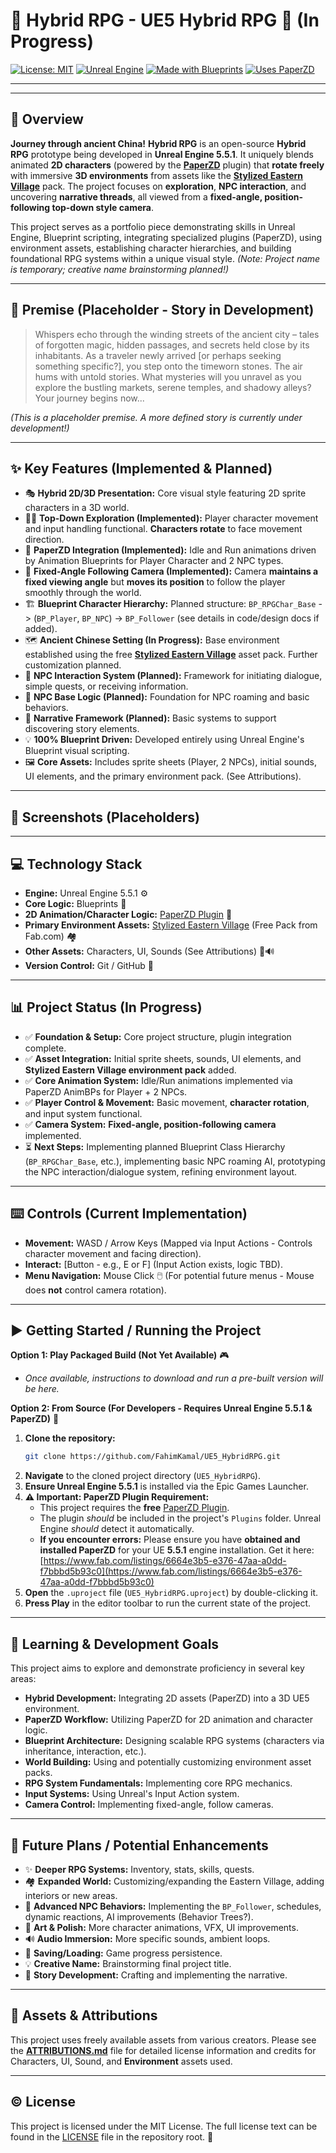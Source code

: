 # 🏯 Hybrid RPG - UE5 Hybrid RPG 🐉 (In Progress)

[![License: MIT](https://img.shields.io/badge/License-MIT-yellow.svg)](https://opensource.org/licenses/MIT)
[![Unreal Engine](https://img.shields.io/badge/Unreal%20Engine-5.5.1-blueviolet)](https://www.unrealengine.com/)
[![Made with Blueprints](https://img.shields.io/badge/Made%20with-Blueprints-blue)](https://docs.unrealengine.com/en-US/Engine/Blueprints/index.html)
[![Uses PaperZD](https://img.shields.io/badge/Uses-PaperZD-orange)](https://www.fab.com/listings/6664e3b5-e376-47aa-a0dd-f7bbbd5b93c0) <!-- Fab/Marketplace link -->

---

<!-- 
======================================================================
=== VISUAL SHOWCASE - ADD YOUR GIF/SCREENSHOT HERE ===
======================================================================
Now is a GREAT time to add a GIF showing the animated Player character
moving and rotating within the "Stylized Eastern Village" environment,
demonstrating the fixed camera!
Replace the line below with your actual image/gif link when ready.
Example: 
<p align="center">
  <img src="Media/hybrid_rpg_showcase.gif" alt="Hybrid RPG Gameplay GIF" width="80%"/> 
</p>
====================================================================== 
-->
<!-- (Visual Showcase Placeholder - Fixed Camera Demo GIF Recommended!) -->

---

## 🎯 Overview

**Journey through ancient China!** **Hybrid RPG** is an open-source **Hybrid RPG** prototype being developed in **Unreal Engine 5.5.1**. It uniquely blends animated **2D characters** (powered by the **[PaperZD](https://www.fab.com/listings/6664e3b5-e376-47aa-a0dd-f7bbbd5b93c0)** plugin) that **rotate freely** with immersive **3D environments** from assets like the **[Stylized Eastern Village](https://fab.com/s/77cc7df74a61)** pack. The project focuses on **exploration**, **NPC interaction**, and uncovering **narrative threads**, all viewed from a **fixed-angle, position-following top-down style camera**.

This project serves as a portfolio piece demonstrating skills in Unreal Engine, Blueprint scripting, integrating specialized plugins (PaperZD), using environment assets, establishing character hierarchies, and building foundational RPG systems within a unique visual style. *(Note: Project name is temporary; creative name brainstorming planned!)*

---

## 📜 Premise (Placeholder - Story in Development)

> Whispers echo through the winding streets of the ancient city – tales of forgotten magic, hidden passages, and secrets held close by its inhabitants. As a traveler newly arrived [or perhaps seeking something specific?], you step onto the timeworn stones. The air hums with untold stories. What mysteries will you unravel as you explore the bustling markets, serene temples, and shadowy alleys? Your journey begins now...

*(This is a placeholder premise. A more defined story is currently under development!)*

---

## ✨ Key Features (Implemented & Planned)

*   🎭 **Hybrid 2D/3D Presentation:** Core visual style featuring 2D sprite characters in a 3D world.
*   🚶‍♂️ **Top-Down Exploration (Implemented):** Player character movement and input handling functional. **Characters rotate** to face movement direction.
*   📜 **PaperZD Integration (Implemented):** Idle and Run animations driven by Animation Blueprints for Player Character and 2 NPC types.
*   🔄 **Fixed-Angle Following Camera (Implemented):** Camera **maintains a fixed viewing angle** but **moves its position** to follow the player smoothly through the world.
*   🏗️ **Blueprint Character Hierarchy:** Planned structure: `BP_RPGChar_Base` -> (`BP_Player`, `BP_NPC`) -> `BP_Follower` (see details in code/design docs if added).
*   🗺️ **Ancient Chinese Setting (In Progress):** Base environment established using the free **[Stylized Eastern Village](https://fab.com/s/77cc7df74a61)** asset pack. Further customization planned.
*   💬 **NPC Interaction System (Planned):** Framework for initiating dialogue, simple quests, or receiving information.
*   🤖 **NPC Base Logic (Planned):** Foundation for NPC roaming and basic behaviors.
*   📖 **Narrative Framework (Planned):** Basic systems to support discovering story elements.
*   💡 **100% Blueprint Driven:** Developed entirely using Unreal Engine's Blueprint visual scripting.
*   🖼️ **Core Assets:** Includes sprite sheets (Player, 2 NPCs), initial sounds, UI elements, and the primary environment pack. (See Attributions).

---

<!-- 
======================================================================
=== ADDITIONAL SCREENSHOTS (Optional Section) ===
======================================================================
Add static screenshots here when available. Examples:
<p align="center">
  <img src="Media/player_in_village.png" alt="Player exploring the Eastern Village" width="45%"/>
  <img src="Media/npc_animation.png" alt="NPC Idle Animation" width="45%"/>
</p>
====================================================================== 
-->
## 📸 Screenshots (Placeholders)
<!-- (More Screenshots Area - Show player/NPCs in the new environment!) -->

---

## 💻 Technology Stack

*   **Engine:** Unreal Engine 5.5.1 ⚙️
*   **Core Logic:** Blueprints 📘
*   **2D Animation/Character Logic:** [PaperZD Plugin](https://www.fab.com/listings/6664e3b5-e376-47aa-a0dd-f7bbbd5b93c0) 📜
*   **Primary Environment Assets:** [Stylized Eastern Village](https://fab.com/s/77cc7df74a61) (Free Pack from Fab.com) 🏘️
*   **Other Assets:** Characters, UI, Sounds (See Attributions) 🎨🔊
*   **Version Control:** Git / GitHub 💾

---

## 📊 Project Status (In Progress)

*   ✅ **Foundation & Setup:** Core project structure, plugin integration complete.
*   ✅ **Asset Integration:** Initial sprite sheets, sounds, UI elements, and **Stylized Eastern Village environment pack** added.
*   ✅ **Core Animation System:** Idle/Run animations implemented via PaperZD AnimBPs for Player + 2 NPCs.
*   ✅ **Player Control & Movement:** Basic movement, **character rotation**, and input system functional.
*   ✅ **Camera System:** **Fixed-angle, position-following camera** implemented.
*   ⏳ **Next Steps:** Implementing planned Blueprint Class Hierarchy (`BP_RPGChar_Base`, etc.), implementing basic NPC roaming AI, prototyping the NPC interaction/dialogue system, refining environment layout.

---

## ⌨️ Controls (Current Implementation)

*   **Movement:** WASD / Arrow Keys (Mapped via Input Actions - Controls character movement and facing direction).
*   **Interact:** [Button - e.g., E or F] (Input Action exists, logic TBD).
*   **Menu Navigation:** Mouse Click 🖱️ (For potential future menus - Mouse does **not** control camera rotation).

---

## ▶️ Getting Started / Running the Project

**Option 1: Play Packaged Build (Not Yet Available)** 🎮

*   *Once available, instructions to download and run a pre-built version will be here.*

**Option 2: From Source (For Developers - Requires Unreal Engine 5.5.1 & PaperZD)** 🔧

1.  **Clone the repository:**
    ```bash
    git clone https://github.com/FahimKamal/UE5_HybridRPG.git
    ```
2.  **Navigate** to the cloned project directory (`UE5_HybridRPG`).
3.  **Ensure Unreal Engine 5.5.1** is installed via the Epic Games Launcher.
4.  **⚠️ Important: PaperZD Plugin Requirement:**
    *   This project requires the **free** [PaperZD Plugin](https://www.fab.com/listings/6664e3b5-e376-47aa-a0dd-f7bbbd5b93c0).
    *   The plugin *should* be included in the project's `Plugins` folder. Unreal Engine *should* detect it automatically.
    *   **If you encounter errors:** Please ensure you have **obtained and installed PaperZD** for your UE **5.5.1** engine installation. Get it here: [https://www.fab.com/listings/6664e3b5-e376-47aa-a0dd-f7bbbd5b93c0](https://www.fab.com/listings/6664e3b5-e376-47aa-a0dd-f7bbbd5b93c0)
5.  **Open** the `.uproject` file (`UE5_HybridRPG.uproject`) by double-clicking it.
6.  **Press Play** in the editor toolbar to run the current state of the project.

---

## 🌱 Learning & Development Goals

This project aims to explore and demonstrate proficiency in several key areas:

*   **Hybrid Development:** Integrating 2D assets (PaperZD) into a 3D UE5 environment.
*   **PaperZD Workflow:** Utilizing PaperZD for 2D animation and character logic.
*   **Blueprint Architecture:** Designing scalable RPG systems (characters via inheritance, interaction, etc.).
*   **World Building:** Using and potentially customizing environment asset packs.
*   **RPG System Fundamentals:** Implementing core RPG mechanics.
*   **Input Systems:** Using Unreal's Input Action system.
*   **Camera Control:** Implementing fixed-angle, follow cameras.

---

## 🔮 Future Plans / Potential Enhancements

*   ✨ **Deeper RPG Systems:** Inventory, stats, skills, quests.
*   🏘️ **Expanded World:** Customizing/expanding the Eastern Village, adding interiors or new areas.
*   🤖 **Advanced NPC Behaviors:** Implementing the `BP_Follower`, schedules, dynamic reactions, AI improvements (Behavior Trees?).
*   🎨 **Art & Polish:** More character animations, VFX, UI improvements.
*   🔊 **Audio Immersion:** More specific sounds, ambient loops.
*   💾 **Saving/Loading:** Game progress persistence.
*   💡 **Creative Name:** Brainstorming final project title.
*   📝 **Story Development:** Crafting and implementing the narrative.

---

## 📜 Assets & Attributions

This project uses freely available assets from various creators. Please see the [**ATTRIBUTIONS.md**](ATTRIBUTIONS.md) file for detailed license information and credits for Characters, UI, Sound, and **Environment** assets used.

---

## ©️ License

This project is licensed under the MIT License. The full license text can be found in the [LICENSE](LICENSE) file in the repository root. 📄
